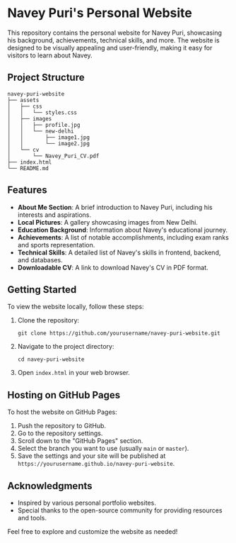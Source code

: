 # Navey Puri's Personal Website

This repository contains the personal website for Navey Puri, showcasing his background, achievements, technical skills, and more. The website is designed to be visually appealing and user-friendly, making it easy for visitors to learn about Navey.

## Project Structure

```
navey-puri-website
├── assets
│   ├── css
│   │   └── styles.css
│   ├── images
│   │   ├── profile.jpg
│   │   └── new-delhi
│   │       ├── image1.jpg
│   │       └── image2.jpg
│   └── cv
│       └── Navey_Puri_CV.pdf
├── index.html
└── README.md
```

## Features

- **About Me Section**: A brief introduction to Navey Puri, including his interests and aspirations.
- **Local Pictures**: A gallery showcasing images from New Delhi.
- **Education Background**: Information about Navey's educational journey.
- **Achievements**: A list of notable accomplishments, including exam ranks and sports representation.
- **Technical Skills**: A detailed list of Navey's skills in frontend, backend, and databases.
- **Downloadable CV**: A link to download Navey's CV in PDF format.

## Getting Started

To view the website locally, follow these steps:

1. Clone the repository:
   ```
   git clone https://github.com/yourusername/navey-puri-website.git
   ```

2. Navigate to the project directory:
   ```
   cd navey-puri-website
   ```

3. Open `index.html` in your web browser.

## Hosting on GitHub Pages

To host the website on GitHub Pages:

1. Push the repository to GitHub.
2. Go to the repository settings.
3. Scroll down to the "GitHub Pages" section.
4. Select the branch you want to use (usually `main` or `master`).
5. Save the settings and your site will be published at `https://yourusername.github.io/navey-puri-website`.

## Acknowledgments

- Inspired by various personal portfolio websites.
- Special thanks to the open-source community for providing resources and tools.

Feel free to explore and customize the website as needed!